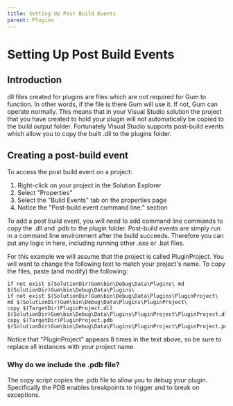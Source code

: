 ```yaml
---
title: Setting Up Post Build Events
parent: Plugins
---
```


# Setting Up Post Build Events

## Introduction

dll files created for plugins are files which are not required for Gum to function. In other words, if the file is there Gum will use it. If not, Gum can operate normally. This means that in your Visual Studio solution the project that you have created to hold your plugin will not automatically be copied to the build output folder. Fortunately Visual Studio supports post-build events which allow you to copy the built .dll to the plugins folder.

## Creating a post-build event

To access the post build event on a project:

1. Right-click on your project in the Solution Explorer
2. Select "Properties"
3. Select the "Build Events" tab on the properties page
4. Notice the "Post-build event command line:" section

To add a post build event, you will need to add command line commands to copy the .dll and .pdb to the plugin folder. Post-build events are simply run in a command line environment after the build succeeds. Therefore you can put any logic in here, including running other .exe or .bat files.

For this example we will assume that the project is called PluginProject. You will want to change the following text to match your project's name. To copy the files, paste \(and modify\) the following:

```text
if not exist $(SolutionDir)Gum\bin\Debug\Data\Plugins\ md $(SolutionDir)Gum\bin\Debug\Data\Plugins\
if not exist $(SolutionDir)Gum\bin\Debug\Data\Plugins\PluginProject\ md $(SolutionDir)Gum\bin\Debug\Data\Plugins\PluginProject\
copy $(TargetDir)PluginProject.dll $(SolutionDir)Gum\bin\Debug\Data\Plugins\PluginProject\PluginProject.dll
copy $(TargetDir)PluginProject.pdb $(SolutionDir)Gum\bin\Debug\Data\Plugins\PluginProject\PluginProject.pdb
```

Notice that "PluginProject" appears 8 times in the text above, so be sure to replace all instances with your project name.

### Why do we include the .pdb file?

The copy script copies the .pdb file to allow you to debug your plugin. Specifically the PDB enables breakpoints to trigger and to break on exceptions.

